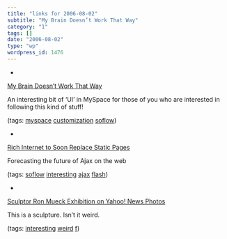 ```yaml
---
title: "links for 2006-08-02"
subtitle: "My Brain Doesn’t Work That Way"
category: "1"
tags: []
date: "2006-08-02"
type: "wp"
wordpress_id: 1476
---
```

- 
[My Brain Doesn’t Work That Way](http://www.wishingline.com/notebook/archives/2006_08.php#001029)

An interesting bit of ‘UI’ in MySpace for those of you who are interested in following this kind of stuff!

(tags: [myspace](http://del.icio.us/pitosalas/myspace) [customization](http://del.icio.us/pitosalas/customization) [soflow](http://del.icio.us/pitosalas/soflow))

- 
[Rich Internet to Soon Replace Static Pages](http://ajaxian.com/archives/rich-internet-to-soon-replace-static-pages)

Forecasting the future of Ajax on the web

(tags: [soflow](http://del.icio.us/pitosalas/soflow) [interesting](http://del.icio.us/pitosalas/interesting) [ajax](http://del.icio.us/pitosalas/ajax) [flash](http://del.icio.us/pitosalas/flash))

- 
[Sculptor Ron Mueck Exhibition on Yahoo! News Photos](http://news.yahoo.com/news?tmpl=story&ncid=1756&e=1&u=/060731/ids_photos_en/r167917137.jpg)

This is a sculpture. Isn’t it weird.

(tags: [interesting](http://del.icio.us/pitosalas/interesting) [weird](http://del.icio.us/pitosalas/weird) [f](http://del.icio.us/pitosalas/f))